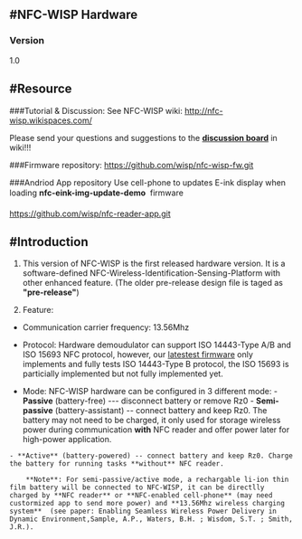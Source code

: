 #NFC-WISP Hardware
---
### Version
1.0

#Resource
---
###Tutorial & Discussion: 
See NFC-WISP wiki: http://nfc-wisp.wikispaces.com/

Please send your questions and suggestions to the [**discussion board**](http://nfc-wisp.wikispaces.com/wiki/messages) in wiki!!!	    

###Firmware repository:
https://github.com/wisp/nfc-wisp-fw.git

###Andriod App repository
Use cell-phone to updates E-ink display when loading **nfc-eink-img-update-demo**  firmware 

https://github.com/wisp/nfc-reader-app.git		

#Introduction
---
1. This version of NFC-WISP is the first released hardware version. It is a software-defined NFC-Wireless-Identification-Sensing-Platform with other enhanced feature. (The older pre-release design file is taged as **"pre-release"**)

2. Feature:
  *  Communication carrier frequency: 13.56Mhz 
  *  Protocol: 
            Hardware demoudulator can support ISO 14443-Type A/B and ISO 15693 NFC protocol, however, our [latestest firmware](https://github.com/wisp/nfc-wisp-fw.git) only implements  and fully tests ISO 14443-Type B protocol, the ISO 15693 is particially implemented but not fully implemented yet.

  *  Mode: NFC-WISP hardware can be configured in 3 different mode: 
  	- **Passive** (battery-free) --- disconnect battery or remove Rz0
  	- **Semi-passive** (battery-assistant) -- connect battery and keep Rz0. The battery may not need to be charged, it only used for storage wireless power during communication **with** NFC reader and offer power later for high-power application.

  	- **Active** (battery-powered) -- connect battery and keep Rz0. Charge the battery for running tasks **without** NFC reader.

        **Note**: For semi-passive/active mode, a rechargable li-ion thin film battery will be connected to NFC-WISP, it can be directlly charged by **NFC reader** or **NFC-enabled cell-phone** (may need custormized app to send more power) and **13.56Mhz wireless charging system**  (see paper: Enabling Seamless Wireless Power Delivery in Dynamic Environment,Sample, A.P., Waters, B.H. ; Wisdom, S.T. ; Smith, J.R.).
  
    




